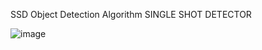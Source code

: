 SSD Object Detection Algorithm
SINGLE SHOT DETECTOR

![image](https://user-images.githubusercontent.com/77738119/177012258-184c8d95-a6f9-4265-88b8-a7e911ef2b9e.png)

